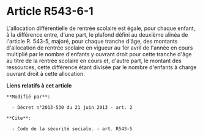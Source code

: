# Article R543-6-1

L'allocation différentielle de rentrée scolaire est égale, pour chaque enfant, à la différence entre, d'une part, le plafond
défini au deuxième alinéa de l'article R. 543-5, majoré, pour chaque tranche d'âge, des montants d'allocation de rentrée
scolaire en vigueur au 1er avril de l'année en cours multiplié par le nombre d'enfants y ouvrant droit pour cette tranche
d'âge au titre de la rentrée scolaire en cours et, d'autre part, le montant des ressources, cette différence étant divisée
par le nombre d'enfants à charge ouvrant droit à cette allocation.

**Liens relatifs à cet article**

	**Modifié par**:

	  - Décret n°2013-530 du 21 juin 2013 - art. 2

	**Cite**:

	  - Code de la sécurité sociale. - art. R543-5
